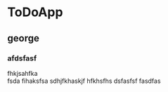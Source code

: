 # ToDoApp
## george
### afdsfasf
fhkjsahfka  
fsda
fihaksfsa
sdhjfkhaskjf
hfkhsfhs
dsfasfsf
fasdfas
